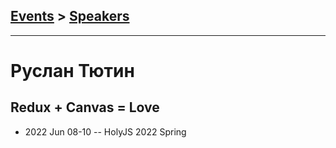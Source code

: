 ## [Events](../README.md) > [Speakers](../speakers.md)
---

# Руслан Тютин

## Redux + Canvas &#x3D; Love
- 2022 Jun 08-10 -- HolyJS 2022 Spring    

